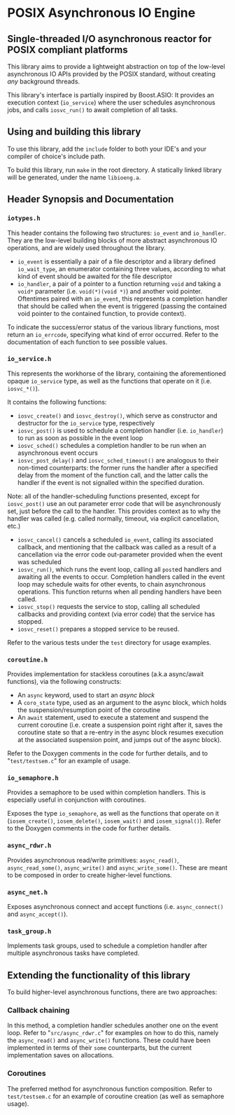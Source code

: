 # POSIX Asynchronous IO Engine

## Single-threaded I/O asynchronous reactor for POSIX compliant platforms

This library aims to provide a lightweight abstraction on top of the low-level asynchronous
IO APIs provided by the POSIX standard, without creating *any* background threads.

This library's interface is partially inspired by Boost.ASIO: It provides an execution context (`io_service`) where the user schedules asynchronous jobs, and calls `iosvc_run()` to await completion of all tasks.

## Using and building this library

To use this library, add the `include` folder to both your IDE's and your compiler of choice's include path.

To build this library, run `make` in the root directory. A statically linked library will be generated, under the name `libioeng.a`.

## Header Synopsis and Documentation

### `iotypes.h`

This header contains the following two structures: `io_event` and `io_handler`. They are the low-level building blocks of more abstract asynchronous IO operations, and are widely used throughout the library.
* `io_event` is essentially a pair of a file descriptor and a library defined `io_wait_type`, an enumerator containing three values, according to what kind of event should be awaited for the file descriptor
* `io_handler`, a pair of a pointer to a function returning `void` and taking a `void*` parameter (i.e. `void(*)(void *)`) and another void pointer. Oftentimes paired with an `io_event`, this represents a completion handler that should be called when the event is triggered (passing the contained void pointer to the contained function, to provide context).

To indicate the success/error status of the various library functions, most return an `io_errcode`, specifying what kind of error occurred. Refer to the documentation of each function to see possible values.

### `io_service.h`

This represents the workhorse of the library, containing the aforementioned opaque `io_service` type, as well as the functions that operate on it (i.e. `iosvc_*()`).

It contains the following functions:
* `iosvc_create()` and `iosvc_destroy()`, which serve as constructor and destructor for the `io_service` type, respectively
* `iosvc_post()` is used to schedule a completion handler (i.e. `io_handler`) to run as soon as possible in the event loop
* `iosvc_sched()` schedules a completion handler to be run when an asynchronous event occurs
* `iosvc_post_delay()` and `iosvc_sched_timeout()` are analogous to their non-timed counterparts: the former runs the handler after a specified delay from the moment of the function call, and the latter calls the handler if the event is not signalled within the specified duration.

Note: all of the handler-scheduling functions presented, except for `iosvc_post()` use an out parameter error code that will be asynchronously set, just before the call to the handler. This provides context as to why the handler was called (e.g. called normally, timeout, via explicit cancellation, etc.)

* `iosvc_cancel()` cancels a scheduled `io_event`, calling its associated callback, and mentioning that the callback was called as a result of a cancellation via the error code out-parameter provided when the event was scheduled
* `iosvc_run()`, which runs the event loop, calling all `post`ed handlers and awaiting all the events to occur. Completion handlers called in the event loop may schedule waits for other events, to chain asynchronous operations. This function returns when all pending handlers have been called.
* `iosvc_stop()` requests the service to stop, calling all scheduled callbacks and providing context (via error code) that the service has stopped.
* `iosvc_reset()` prepares a stopped service to be reused.

Refer to the various tests under the `test` directory for usage examples.

### `coroutine.h`

Provides implementation for stackless coroutines (a.k.a async/await functions), via the following constructs:

* An `async` keyword, used to start an *async block*
* A `coro_state` type, used as an argument to the async block, which holds the suspension/resumption point of the coroutine
* An `await` statement, used to execute a statement and suspend the current coroutine (i.e. create a suspension point right after it, saves the coroutine state so that a re-entry in the async block resumes execution at the associated suspension point, and jumps out of the async block).

Refer to the Doxygen comments in the code for further details, and to "`test/testsem.c`" for an example of usage.

### `io_semaphore.h`

Provides a semaphore to be used within completion handlers. This is especially useful in conjunction with coroutines.

Exposes the type `io_semaphore`, as well as the functions that operate on it (`iosem_create()`, `iosem_delete()`, `iosem_wait()` and `iosem_signal()`). Refer to the Doxygen comments in the code for further details.

### `async_rdwr.h`

Provides asynchronous read/write primitives: `async_read()`, `async_read_some()`, `async_write()` and `async_write_some()`. These are meant to be composed in order to create higher-level functions.

### `async_net.h`

Exposes asynchronous connect and accept functions (i.e. `async_connect()` and `async_accept()`).

### `task_group.h`

Implements task groups, used to schedule a completion handler after multiple asynchronous tasks have completed.

## Extending the functionality of this library

To build higher-level asynchronous functions, there are two approaches:

### Callback chaining

In this method, a completion handler schedules another one on the event loop. Refer to "`src/async_rdwr.c`" for examples on how to do this, namely the `async_read()` and `async_write()` functions. These could have been implemented in terms of their `some` counterparts, but the current implementation saves on allocations.

### Coroutines

The preferred method for asynchronous function composition. Refer to `test/testsem.c` for an example of coroutine creation (as well as semaphore usage).

